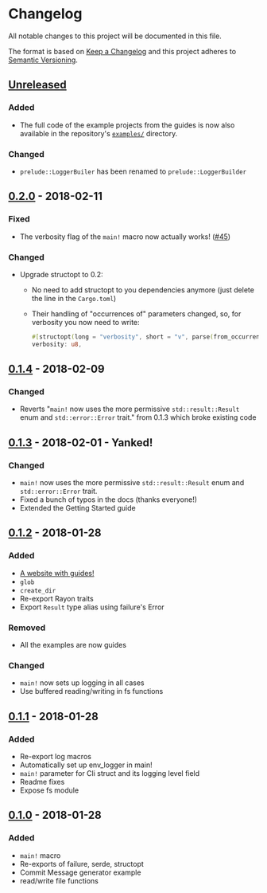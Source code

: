 # Changelog
All notable changes to this project will be documented in this file.

The format is based on [Keep a Changelog](http://keepachangelog.com/en/1.0.0/)
and this project adheres to [Semantic Versioning](http://semver.org/spec/v2.0.0.html).

## [Unreleased]

### Added

- The full code of the example projects from the guides is now also available in
  the repository's [`examples/`] directory.
  
[`examples/`]: https://github.com/killercup/quicli/tree/master/examples

### Changed

- `prelude::LoggerBuiler` has been renamed to `prelude::LoggerBuilder`

## [0.2.0] - 2018-02-11

### Fixed

- The verbosity flag of the `main!` macro now actually works! ([#45])

[#45]: https://github.com/killercup/quicli/pull/45

### Changed

- Upgrade structopt to 0.2:
  - No need to add structopt to you dependencies anymore (just delete the line in the `Cargo.toml`)
  - Their handling of "occurrences of" parameters changed, so, for verbosity you now need to write:
    
    ```rust
    #[structopt(long = "verbosity", short = "v", parse(from_occurrences))]
    verbosity: u8,
    ```

## [0.1.4] - 2018-02-09

### Changed

- Reverts "`main!` now uses the more permissive `std::result::Result` enum and `std::error::Error` trait." from 0.1.3 which broke existing code

## [0.1.3] - 2018-02-01 - Yanked!

### Changed

- `main!` now uses the more permissive `std::result::Result` enum and `std::error::Error` trait.
- Fixed a bunch of typos in the docs (thanks everyone!)
- Extended the Getting Started guide

## [0.1.2] - 2018-01-28

### Added

- [A website with guides!](https://killercup.github.io/quicli/)
- `glob`
- `create_dir`
- Re-export Rayon traits
- Export `Result` type alias using failure's Error

### Removed

- All the examples are now guides

### Changed

- `main!` now sets up logging in all cases
- Use buffered reading/writing in fs functions

## [0.1.1] - 2018-01-28

### Added

- Re-export log macros
- Automatically set up env_logger in main!
- `main!` parameter for Cli struct and its logging level field
- Readme fixes
- Expose fs module

## [0.1.0] - 2018-01-28

### Added

- `main!` macro
- Re-exports of failure, serde, structopt
- Commit Message generator example
- read/write file functions

[Unreleased]: https://github.com/killercup/quicli/compare/v0.2.0...HEAD
[0.2.0]: https://github.com/killercup/quicli/compare/v0.1.4...v0.2.0
[0.1.4]: https://github.com/killercup/quicli/compare/v0.1.3...v0.1.4
[0.1.3]: https://github.com/killercup/quicli/compare/v0.1.2...v0.1.3
[0.1.2]: https://github.com/killercup/quicli/compare/v0.1.1...v0.1.2
[0.1.1]: https://github.com/killercup/quicli/compare/v0.1.0...v0.1.1
[0.1.0]: https://github.com/killercup/quicli/compare/cb747195866d2a240ab8154d00facfead3e55a9e...v0.1.0
